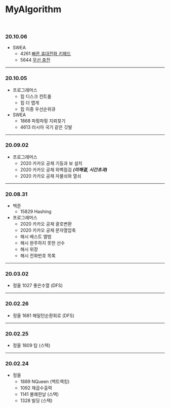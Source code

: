 # MyAlgorithm

<br/>



### 20.10.06

- SWEA
  - 4261 [빠른 휴대전화 키패드](https://swexpertacademy.com/main/code/problem/problemDetail.do?contestProbId=AWLL7kaaAPsDFAUW)
  - 5644 [무선 충전](https://swexpertacademy.com/main/code/problem/problemDetail.do?contestProbId=AWXRDL1aeugDFAUo)



---

### 20.10.05

- 프로그래머스
  - 힙 디스크 컨트롤
  - 힙 더 맵게
  - 힙 이중 우선순위큐
- SWEA
  - 1868 파핑파핑 지뢰찾기
  - 4613 러시아 국기 같은 깃발



---

### 20.09.02

- 프로그래머스 
  - 2020 카카오 공채 기둥과 보 설치
  - 2020 카카오 공채 외벽점검 ***(미해결, 시간초과)***
  - 2020 카카오 공채 자물쇠와 열쇠



---

### 20.08.31

- 백준 
  - 15829 Hashing
- 프로그래머스 
  - 2020 카카오 공채 괄호변환
  - 2020 카카오 공채 문자열압축
  - 해시 베스트 앨범
  - 해시 완주하지 못한 선수 
  - 해시 위장
  - 해시 전화번호 목록



---

### 20.03.02

- 정올 1027 좋은수열 (DFS)



---

### 20.02.26

- 정올 1681 해밀턴순환회로 (DFS)



---

### 20.02.25

- 정올 1809 탑 (스택)



---

### 20.02.24

- 정올 
  - 1889 NQueen (백트랙킹)
  - 1092 재곱수출력
  - 1141 불쾌한날 (스택)
  - 1328 빌딩 (스택)